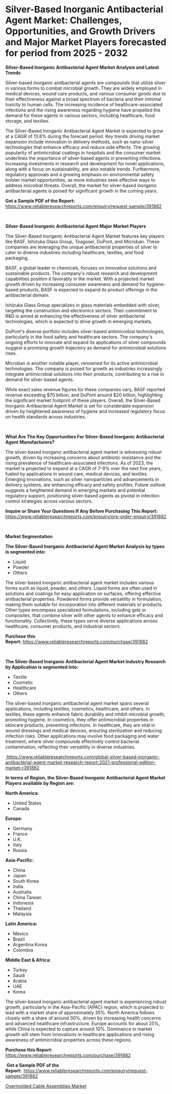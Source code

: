 <p><h1>Silver-Based Inorganic Antibacterial Agent Market: Challenges, Opportunities, and Growth Drivers and Major Market Players forecasted for period from 2025 - 2032</h1></p><p><strong>Silver-Based Inorganic Antibacterial Agent Market Analysis and Latest Trends</strong></p>
<p><p>Silver-based inorganic antibacterial agents are compounds that utilize silver in various forms to combat microbial growth. They are widely employed in medical devices, wound care products, and various consumer goods due to their effectiveness against a broad spectrum of bacteria and their minimal toxicity to human cells. The increasing incidence of healthcare-associated infections and the rising awareness regarding hygiene have propelled the demand for these agents in various sectors, including healthcare, food storage, and textiles.</p><p>The Silver-Based Inorganic Antibacterial Agent Market is expected to grow at a CAGR of 13.6% during the forecast period. Key trends driving market expansion include innovation in delivery methods, such as nano-silver technologies that enhance efficacy and reduce side effects. The growing popularity of antimicrobial coatings in hospitals and the consumer market underlines the importance of silver-based agents in preventing infections. Increasing investments in research and development for novel applications, along with a focus on sustainability, are also notable trends. Furthermore, regulatory approvals and a growing emphasis on environmental safety bolster market opportunities, as more industries seek effective ways to address microbial threats. Overall, the market for silver-based inorganic antibacterial agents is poised for significant growth in the coming years.</p></p>
<p><strong>Get a Sample PDF of the Report:&nbsp;</strong> <a href="https://www.reliableresearchreports.com/enquiry/request-sample/391882?utm_campaign=3364&utm_medium=2&utm_source=Github&utm_content=ia&utm_term=29032025&utm_id=silver-based-inorganic-antibacterial-agent">https://www.reliableresearchreports.com/enquiry/request-sample/391882</a></p>
<p>&nbsp;</p>
<p><strong>Silver-Based Inorganic Antibacterial Agent Major Market Players</strong></p>
<p><p>The Silver-Based Inorganic Antibacterial Agent Market features key players like BASF, Ishizuka Glass Group, Toagosei, DuPont, and Microban. These companies are leveraging the unique antibacterial properties of silver to cater to diverse industries including healthcare, textiles, and food packaging.</p><p>BASF, a global leader in chemicals, focuses on innovative solutions and sustainable products. The company's robust research and development capabilities position it favorably in the market. With a projected market growth driven by increasing consumer awareness and demand for hygiene-based products, BASF is expected to expand its product offerings in the antibacterial domain.</p><p>Ishizuka Glass Group specializes in glass materials embedded with silver, targeting the construction and electronics sectors. Their commitment to R&D is aimed at enhancing the effectiveness of silver antibacterial technologies, which is expected to drive growth in emerging markets.</p><p>DuPont's diverse portfolio includes silver-based antimicrobial technologies, particularly in the food safety and healthcare sectors. The company's ongoing efforts to innovate and expand its applications of silver compounds suggest a promising growth trajectory as demand for antimicrobial solutions rises.</p><p>Microban is another notable player, renowned for its active antimicrobial technologies. The company is poised for growth as industries increasingly integrate antimicrobial solutions into their products, contributing to a rise in demand for silver-based agents.</p><p>While exact sales revenue figures for these companies vary, BASF reported revenue exceeding $70 billion, and DuPont around $20 billion, highlighting the significant market footprint of these players. Overall, the Silver-Based Inorganic Antibacterial Agent Market is set for considerable expansion driven by heightened awareness of hygiene and increased regulatory focus on health standards across industries.</p></p>
<p>&nbsp;</p>
<p><strong>What Are The Key Opportunities For Silver-Based Inorganic Antibacterial Agent Manufacturers?</strong></p>
<p><p>The silver-based inorganic antibacterial agent market is witnessing robust growth, driven by increasing concerns about antibiotic resistance and the rising prevalence of healthcare-associated infections. As of 2023, the market is projected to expand at a CAGR of 7-9% over the next five years, fueled by applications in wound care, medical devices, and textiles. Emerging innovations, such as silver nanoparticles and advancements in delivery systems, are enhancing efficacy and safety profiles. Future outlook suggests a heightened demand in emerging markets and potential regulatory support, positioning silver-based agents as pivotal in infection control strategies across various sectors.</p></p>
<p><strong>Inquire or Share Your Questions If Any Before Purchasing This Report:</strong> <a href="https://www.reliableresearchreports.com/enquiry/pre-order-enquiry/391882?utm_campaign=3364&utm_medium=2&utm_source=Github&utm_content=ia&utm_term=29032025&utm_id=silver-based-inorganic-antibacterial-agent">https://www.reliableresearchreports.com/enquiry/pre-order-enquiry/391882</a></p>
<p>&nbsp;</p>
<p><strong>Market Segmentation</strong></p>
<p><strong>The Silver-Based Inorganic Antibacterial Agent Market Analysis by types is segmented into:</strong></p>
<p><ul><li>Liquid</li><li>Powder</li><li>Others</li></ul></p>
<p><p>The silver-based inorganic antibacterial agent market includes various forms such as liquid, powder, and others. Liquid forms are often used in solutions and coatings for easy application on surfaces, offering effective antibacterial properties. Powdered forms provide versatility in formulation, making them suitable for incorporation into different materials or products. Other types encompass specialized formulations, including gels or composites, that combine silver with other agents to enhance efficacy and functionality. Collectively, these types serve diverse applications across healthcare, consumer products, and industrial sectors.</p></p>
<p><strong>Purchase this Report:&nbsp;</strong><a href="https://www.reliableresearchreports.com/purchase/391882?utm_campaign=3364&utm_medium=2&utm_source=Github&utm_content=ia&utm_term=29032025&utm_id=silver-based-inorganic-antibacterial-agent">https://www.reliableresearchreports.com/purchase/391882</a></p>
<p>&nbsp;</p>
<p><strong>The Silver-Based Inorganic Antibacterial Agent Market Industry Research by Application is segmented into:</strong></p>
<p><ul><li>Textile</li><li>Cosmetic</li><li>Healthcare</li><li>Others</li></ul></p>
<p><p>The silver-based inorganic antibacterial agent market spans several applications, including textiles, cosmetics, healthcare, and others. In textiles, these agents enhance fabric durability and inhibit microbial growth, promoting hygiene. In cosmetics, they offer antimicrobial properties in skincare products, preventing infections. In healthcare, they are vital in wound dressings and medical devices, ensuring sterilization and reducing infection risks. Other applications may involve food packaging and water treatment, where silver compounds effectively control bacterial contamination, reflecting their versatility in diverse industries.</p></p>
<p><a href="https://www.reliableresearchreports.com/global-silver-based-inorganic-antibacterial-agent-market-research-report-2021-professional-edition-market-r391882?utm_campaign=3364&utm_medium=2&utm_source=Github&utm_content=ia&utm_term=29032025&utm_id=silver-based-inorganic-antibacterial-agent">&nbsp;https://www.reliableresearchreports.com/global-silver-based-inorganic-antibacterial-agent-market-research-report-2021-professional-edition-market-r391882</a></p>
<p><strong>In terms of Region, the Silver-Based Inorganic Antibacterial Agent Market Players available by Region are:</strong></p>
<p>
    <p> <strong> North America: </strong>
        <ul>
            <li>United States</li>
            <li>Canada</li>
        </ul>
        </p> 
    <p> <strong> Europe: </strong>
        <ul>
            <li>Germany</li>
            <li>France</li>
            <li>U.K.</li>
            <li>Italy</li>
            <li>Russia</li>
        </ul>
        </p> 
    <p> <strong> Asia-Pacific: </strong>
        <ul>
            <li>China</li>
            <li>Japan</li>
            <li>South Korea</li>
            <li>India</li>
            <li>Australia</li>
            <li>China Taiwan</li>
            <li>Indonesia</li>
            <li>Thailand</li>
            <li>Malaysia</li>
        </ul>
        </p> 
    <p> <strong> Latin America: </strong>
        <ul>
            <li>Mexico</li>
            <li>Brazil</li>
            <li>Argentina Korea</li>
            <li>Colombia</li>
        </ul>
        </p> 
    <p> <strong> Middle East & Africa: </strong>
        <ul>
            <li>Turkey</li>
            <li>Saudi</li>
            <li>Arabia</li>
            <li>UAE</li>
            <li>Korea</li>
        </ul>
    </p>
    </p>
<p><p>The silver-based inorganic antibacterial agent market is experiencing robust growth, particularly in the Asia-Pacific (APAC) region, which is projected to lead with a market share of approximately 35%. North America follows closely with a share of around 30%, driven by increasing health concerns and advanced healthcare infrastructure. Europe accounts for about 25%, while China is expected to capture around 10%. Dominance in market growth will stem from innovations in healthcare applications and rising awareness of antimicrobial properties across these regions.</p></p>
<p><strong>Purchase this Report: </strong><a href="https://www.reliableresearchreports.com/purchase/391882?utm_campaign=3364&utm_medium=2&utm_source=Github&utm_content=ia&utm_term=29032025&utm_id=silver-based-inorganic-antibacterial-agent">https://www.reliableresearchreports.com/purchase/391882</a></p>
<p>&nbsp;<strong>Get a Sample PDF of the Report:&nbsp;&nbsp;</strong><a href="https://www.reliableresearchreports.com/enquiry/request-sample/391882?utm_campaign=3364&utm_medium=2&utm_source=Github&utm_content=ia&utm_term=29032025&utm_id=silver-based-inorganic-antibacterial-agent">https://www.reliableresearchreports.com/enquiry/request-sample/391882</a></p>
<p><strong></strong></p>
<p><p><a href="https://github.com/kmettjanksj7/Market-Research-Report-List-1/blob/main/overmolded-cable-assemblies-market.md?utm_campaign=3364&utm_medium=2&utm_source=Github&utm_content=ia&utm_term=29032025&utm_id=silver-based-inorganic-antibacterial-agent">Overmolded Cable Assemblies Market</a></p></p>